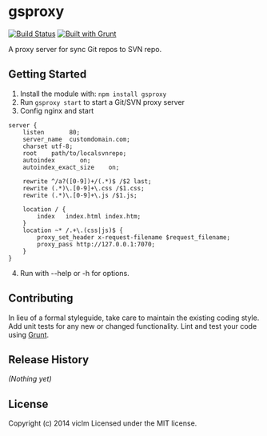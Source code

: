 # gsproxy
[![Build Status](https://secure.travis-ci.org/renrenfed/gsproxy.png?branch=master)](http://travis-ci.org/renrenfed/gsproxy)
[![Built with Grunt](https://cdn.gruntjs.com/builtwith.png)](http://gruntjs.com/)

A proxy server for sync Git repos to SVN repo.

## Getting Started
1. Install the module with: `npm install gsproxy`
2. Run `gsproxy start` to start a Git/SVN proxy server
3. Config nginx and start
```text
server {
    listen       80;
    server_name  customdomain.com;
    charset utf-8;
    root    path/to/localsvnrepo;
    autoindex       on;
    autoindex_exact_size    on;

    rewrite ^/a?([0-9])+/(.*)$ /$2 last;
    rewrite (.*)\.[0-9]+\.css /$1.css;
    rewrite (.*)\.[0-9]+\.js /$1.js;

    location / {
        index   index.html index.htm;
    }
    location ~* /.+\.(css|js)$ {
        proxy_set_header x-request-filename $request_filename;
        proxy_pass http://127.0.0.1:7070;
    }
}
```   
4. Run with --help or -h for options.

## Contributing
In lieu of a formal styleguide, take care to maintain the existing coding style. Add unit tests for any new or changed functionality. Lint and test your code using [Grunt](http://gruntjs.com/).

## Release History
_(Nothing yet)_

## License
Copyright (c) 2014 viclm
Licensed under the MIT license.
